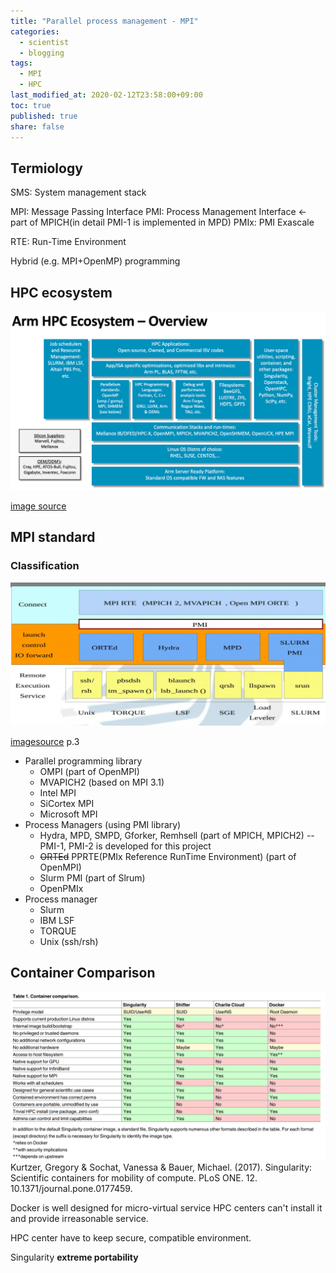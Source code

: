 ```yaml
---
title: "Parallel process management - MPI"
categories:
  - scientist
  - blogging
tags:
  - MPI
  - HPC
last_modified_at: 2020-02-12T23:58:00+09:00
toc: true
published: true
share: false
---
```


## Termiology

SMS: System management stack

MPI: Message Passing Interface
PMI: Process Management Interface <- part of MPICH(in detail PMI-1 is implemented in MPD)
PMIx: PMI Exascale

RTE: Run-Time Environment

Hybrid (e.g. MPI+OpenMP) programming

## HPC ecosystem

![Arm-HPC-Ecosystem-overview](/assets/images/2020-02-12-Parallel_process_management/Arm-HPC-Ecosystem-overview.png)

[image source](https://community.arm.com/developer/tools-software/hpc/b/hpc-blog/posts/arm-entering-the-high-performance-computing-market)

## MPI standard

### Classification

![classification](/assets/images/2020-02-12-Parallel_process_management/classification.png)

[imagesource](https://www.slideshare.net/rcastain/exascale-process-management-interface) p.3
- Parallel programming library
  - OMPI (part of OpenMPI)
  - MVAPICH2 (based on MPI 3.1)
  - Intel MPI
  - SiCortex MPI
  - Microsoft MPI
- Process Managers (using PMI library)
  - Hydra, MPD, SMPD, Gforker, Remhsell (part of MPICH, MPICH2) -- PMI-1, PMI-2 is developed for this project
  - ~~ORTEd~~ PPRTE(PMIx Reference RunTime Environment) (part of OpenMPI)
  - Slurm PMI (part of Slrum)
  - OpenPMIx
- Process manager
  - Slurm
  - IBM LSF
  - TORQUE
  - Unix (ssh/rsh)

## Container Comparison

![comparison](/assets/images/2020-02-12-Parallel_process_management/comparison.png)
Kurtzer, Gregory & Sochat, Vanessa & Bauer, Michael. (2017). Singularity: Scientific containers for mobility of compute. PLoS ONE. 12. 10.1371/journal.pone.0177459. 

Docker is well designed for micro-virtual service
HPC centers can't install it and provide irreasonable service.

HPC center have to keep secure, compatible environment.


Singularity **extreme portability** 